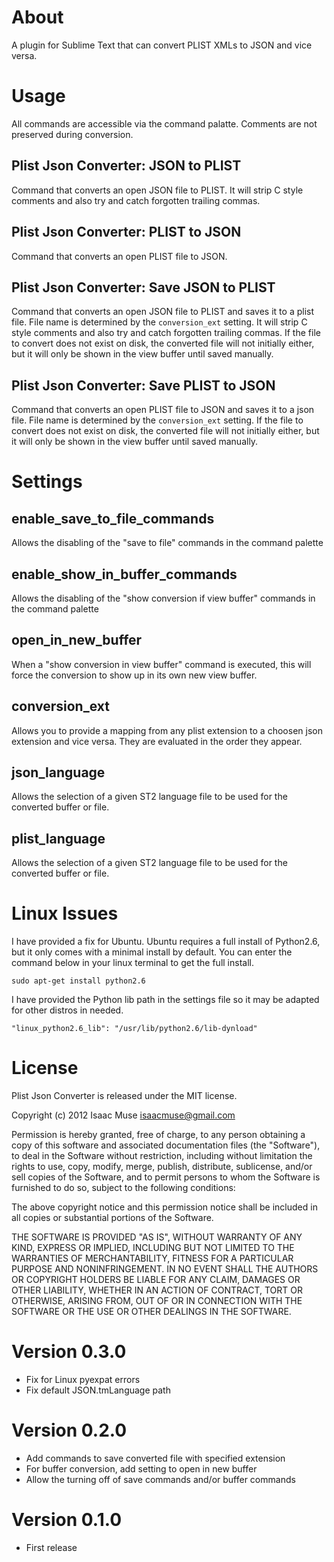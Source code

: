 # About
A plugin for Sublime Text that can convert PLIST XMLs to JSON and vice versa.

# Usage
All commands are accessible via the command palatte.  Comments are not preserved during conversion.

## Plist Json Converter: JSON to PLIST
Command that converts an open JSON file to PLIST.  It will strip C style comments and also try and catch forgotten trailing commas.

## Plist Json Converter: PLIST to JSON
Command that converts an open PLIST file to JSON.

## Plist Json Converter: Save JSON to PLIST
Command that converts an open JSON file to PLIST and saves it to a plist file.  File name is determined by the ```conversion_ext``` setting.  It will strip C style comments and also try and catch forgotten trailing commas.  If the file to convert does not exist on disk, the converted file will not initially either, but it will only be shown in the view buffer until saved manually.

## Plist Json Converter: Save PLIST to JSON
Command that converts an open PLIST file to JSON and saves it to a json file.  File name is determined by the ```conversion_ext``` setting.  If the file to convert does not exist on disk, the converted file will not initially either, but it will only be shown in the view buffer until saved manually.

# Settings
## enable_save_to_file_commands
Allows the disabling of the "save to file" commands in the command palette

## enable_show_in_buffer_commands
Allows the disabling of the "show conversion if view buffer" commands in the command palette

## open_in_new_buffer
When a "show conversion in view buffer" command is executed, this will force the conversion to show up in its own new view buffer.

## conversion_ext
Allows you to provide a mapping from any plist extension to a choosen  json extension and vice versa.  They are evaluated in the order they appear.

## json_language
Allows the selection of a given ST2 language file to be used for the converted buffer or file.

## plist_language
Allows the selection of a given ST2 language file to be used for the converted buffer or file.

# Linux Issues
I have provided a fix for Ubuntu.  Ubuntu requires a full install of Python2.6, but it only comes with a minimal install by default.  You can enter the command below in your linux terminal to get the full install.

```sudo apt-get install python2.6```

I have provided the Python lib path in the settings file so it may be adapted for other distros in needed.

```"linux_python2.6_lib": "/usr/lib/python2.6/lib-dynload"```

# License

Plist Json Converter is released under the MIT license.

Copyright (c) 2012 Isaac Muse <isaacmuse@gmail.com>

Permission is hereby granted, free of charge, to any person obtaining a copy of this software and associated documentation files (the "Software"), to deal in the Software without restriction, including without limitation the rights to use, copy, modify, merge, publish, distribute, sublicense, and/or sell copies of the Software, and to permit persons to whom the Software is furnished to do so, subject to the following conditions:

The above copyright notice and this permission notice shall be included in all copies or substantial portions of the Software.

THE SOFTWARE IS PROVIDED "AS IS", WITHOUT WARRANTY OF ANY KIND, EXPRESS OR IMPLIED, INCLUDING BUT NOT LIMITED TO THE WARRANTIES OF MERCHANTABILITY, FITNESS FOR A PARTICULAR PURPOSE AND NONINFRINGEMENT. IN NO EVENT SHALL THE AUTHORS OR COPYRIGHT HOLDERS BE LIABLE FOR ANY CLAIM, DAMAGES OR OTHER LIABILITY, WHETHER IN AN ACTION OF CONTRACT, TORT OR OTHERWISE, ARISING FROM, OUT OF OR IN CONNECTION WITH THE SOFTWARE OR THE USE OR OTHER DEALINGS IN THE SOFTWARE.

# Version 0.3.0
- Fix for Linux pyexpat errors
- Fix default JSON.tmLanguage path

# Version 0.2.0
- Add commands to save converted file with specified extension
- For buffer conversion, add setting to open in new buffer
- Allow the turning off of save commands and/or buffer commands

# Version 0.1.0
- First release
